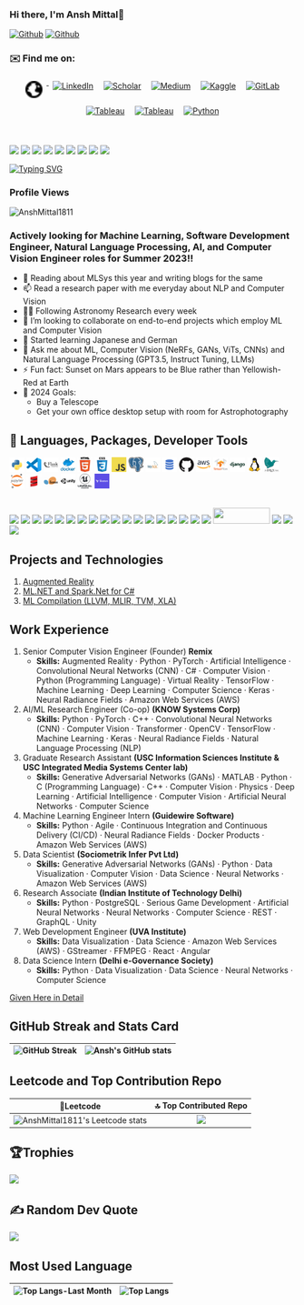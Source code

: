 ### Hi there, I'm Ansh Mittal👋

[![Github](https://img.shields.io/github/followers/AnshMittal1811?label=Follow&style=social)](https://github.com/AnshMittal1811)
[![Github](https://img.shields.io/github/stars/AnshMittal1811?label=Stars&style=social)](https://github.com/AnshMittal1811)



### ✉️ Find me on:

<p align="center"> 
   <a href="https://anshm18111996.wixsite.com/website" target="_blank" rel="noopener noreferrer"> <img src="https://raw.githubusercontent.com/iconic/open-iconic/master/svg/globe.svg" alt="Website" height="30" style="vertical-align:top; margin:7px"> </a>
   <a href="https://linkedin.com/in/mittalansh" target="_blank" rel="noopener noreferrer"> <img src="https://cdn.jsdelivr.net/npm/simple-icons@v3/icons/linkedin.svg" alt="LinkedIn" height="30" style="vertical-align:top; margin:7px"></a> 
   <a href="https://scholar.google.com/citations?user=rG4ZgtMAAAAJ" target="_blank" rel="noopener noreferrer"> <img src="https://cdn.jsdelivr.net/npm/simple-icons@3.13.0/icons/googlescholar.svg" alt="Scholar" height="30" style="vertical-align:top; margin:7px"></a>
   <a href="https://medium.com/@anshm18111996" target="_blank" rel="noopener noreferrer"> <img src="https://cdn.jsdelivr.net/npm/simple-icons@3.13.0/icons/medium.svg" alt="Medium" height="30" style="vertical-align:top; margin:7px"></a>
   <a href="https://www.kaggle.com/ansh18mittal" target="_blank" rel="noopener noreferrer"> <img src="https://cdn.jsdelivr.net/npm/simple-icons@3.13.0/icons/kaggle.svg" alt="Kaggle" height="30" style="vertical-align:top; margin:7px"></a>
   <a href="https://www.kaggle.com/ansh18mittal" target="_blank" rel="noopener noreferrer"> <img src="https://cdn.jsdelivr.net/npm/simple-icons@3.13.0/icons/gitlab.svg" alt="GitLab" height="30" style="vertical-align:top; margin:7px"></a> 
   <a href="https://public.tableau.com/app/profile/ansh.mittal" target="_blank" rel="noopener noreferrer"> <img src="https://cdn.jsdelivr.net/npm/simple-icons@3.13.0/icons/tableau.svg" alt="Tableau" height="30" style="vertical-align:top; margin:7px"></a>
   <a href="https://www.youtube.com/@anshmittal6866" target="_blank" rel="noopener noreferrer"> <img src="https://cdn.jsdelivr.net/npm/simple-icons@v3/icons/youtube.svg" alt="Tableau" height="30" style="vertical-align:top; margin:7px"></a>
   <a href="mailto:anshm18111996@gmail.com"> <img src="https://cdn.jsdelivr.net/npm/simple-icons@v3/icons/gmail.svg" alt="Python" height="30" style="vertical-align:top; margin:7px"></a>
</p>

<br />


 <code>[![](https://img.shields.io/static/v1?style=for-the-badge&label=website&message=AnshMittal&color=white)](https://anshm18111996.wixsite.com/website)</code> <code>[![](https://img.shields.io/badge/LinkedIn-0077B5?style=for-the-badge&logo=linkedin&logoColor=white)](https://www.linkedin.com/in/mittalansh/)</code> <code>[![](https://img.shields.io/badge/LinkedIn-0077B5?style=for-the-badge&logo=linkedin&logoColor=white)](https://www.linkedin.com/in/mittalansh/)</code> <code>[![](https://img.shields.io/badge/Kaggle-20BEFF?style=for-the-badge&logo=Kaggle&logoColor=white)](https://www.kaggle.com/ansh18mittal)</code>  <code>[![](https://img.shields.io/badge/WhatsApp-25D366?style=for-the-badge&logo=whatsapp&logoColor=white)](https://wa.me/+12135739188)</code> <code>[![](https://img.shields.io/badge/Facebook-1877F2?style=for-the-badge&logo=facebook&logoColor=white)](https://www.facebook.com/ansh.mittal1811/)</code> <code>[![](https://img.shields.io/badge/Zoom-2D8CFF?style=for-the-badge&logo=zoom&logoColor=white)](https://usc.zoom.us/account)</code> <code>[![](https://img.shields.io/badge/Google%20Meet-32A350?style=for-the-badge&logo=google-meet&logoColor=white)](https://meet.google.com)</code> <code>![](	https://img.shields.io/badge/Slack-4A154B?style=for-the-badge&logo=slack&logoColor=white)</code>


<!-- [![](https://img.shields.io/badge/Discord-7289DA?style=for-the-badge&logo=discord&logoColor=white)](https://discord.com/channels/840276290031321128/840276290031321131)
 -->

 [![Typing SVG](https://readme-typing-svg.herokuapp.com?font=Cascadia+Code&duration=6000&center=true&vCenter=true&size=22&pause=200&color=1FFF70&background=000000&width=1200&lines=I+am+a+Computer+Scientist+interested+in+ML%2C+Computer+Vision%2C+and+Language+Processing;I+am+also+an+Amateur+Astronomer+and+interested+in+Astrophysics+and+Astrobiology)](https://git.io/typing-svg)

<!--[![Typing SVG](https://readme-typing-svg.herokuapp.com?duration=6000&color=00F72F&background=000000width=900&font=Fira+Code&lines=I+am+a+Computer+Scientist+interested+in+ML%2C+Computer+Vision%2C+and+Language+Processing;I+am+also+an+Amateur+Astronomer+and+interested+in+Astrophysics+and+Astrobiology)](https://git.io/typing-svg) -->

<h3>Profile Views</h3>
 <p align="left"> <img src="https://profile-counter.glitch.me/AnshMittal1811/count.svg" alt="AnshMittal1811" /> </p>


### Actively looking for Machine Learning, Software Development Engineer, Natural Language Processing, AI, and Computer Vision Engineer roles for Summer 2023!!
<!-- - 🌱 I’m currently working on end-to-end Machine Learning and creating a PyPI package -->
<!-- - 😄 Pronouns: He/Him/His--->
- 🔭 Reading about MLSys this year and writing blogs for the same
- 📫 Read a research paper with me everyday about NLP and Computer Vision
- 🙋‍♂️ Following Astronomy Research every week
- 👯 I’m looking to collaborate on end-to-end projects which employ ML and Computer Vision
- 🤔 Started learning Japanese and German
- 💬 Ask me about ML, Computer Vision (NeRFs, GANs, ViTs, CNNs) and Natural Language Processing (GPT3.5, Instruct Tuning, LLMs)
- ⚡ Fun fact: Sunset on Mars appears to be Blue rather than Yellowish-Red at Earth
- 🥅 2024 Goals:
   - Buy a Telescope
   - Get your own office desktop setup with room for Astrophotography
<!-- - Reading a Paper from MLSys conference and working on Python basics daily for 2023 -->

<!-- I'm an Astronomy Lover and can talk for a day about Astronomy with anyone who is interested in the field,, Learn as much as possible about Machine Learning in the domain of Computer Vision, and Signal processing to apply this knowledge in Astronomy -->
<!-- - ⚡ Current obsession: I love to read and learn about all things sci-tech related, with my current obsession being Black holes and singularities, and using Neural Radiance for different views from satellites.
 -->
 <!-- - 📫 How to reach me: +1 2135739188 -->


## 🧰 Languages, Packages, Developer Tools

<code><img height="25" src="https://raw.githubusercontent.com/github/explore/80688e429a7d4ef2fca1e82350fe8e3517d3494d/topics/python/python.png" alt="Python" width="26px"/></code>
<code><img height="25" src="https://raw.githubusercontent.com/github/explore/80688e429a7d4ef2fca1e82350fe8e3517d3494d/topics/visual-studio-code/visual-studio-code.png" alt="VS Code" width="26px"/></code>
<code><img src="https://raw.githubusercontent.com/github/explore/80688e429a7d4ef2fca1e82350fe8e3517d3494d/topics/flask/flask.png" alt="Flask" width="26px" /></code>
<code><img src="https://raw.githubusercontent.com/github/explore/80688e429a7d4ef2fca1e82350fe8e3517d3494d/topics/docker/docker.png" alt="Docker" width="26px" /></code>
<code><img src="https://raw.githubusercontent.com/github/explore/80688e429a7d4ef2fca1e82350fe8e3517d3494d/topics/html/html.png" alt="HTML5" width="26px" /></code>
<code><img src="https://raw.githubusercontent.com/github/explore/80688e429a7d4ef2fca1e82350fe8e3517d3494d/topics/css/css.png" alt="CSS3" width="26px" /></code>
<code><img src="https://raw.githubusercontent.com/github/explore/80688e429a7d4ef2fca1e82350fe8e3517d3494d/topics/javascript/javascript.png" alt="JavaScript" width="26px" /></code>
<code><img src="https://raw.githubusercontent.com/github/explore/80688e429a7d4ef2fca1e82350fe8e3517d3494d/topics/postgresql/postgresql.png" alt="PostgreSQL" width="26px" /></code>
<code><img src="https://raw.githubusercontent.com/github/explore/80688e429a7d4ef2fca1e82350fe8e3517d3494d/topics/mysql/mysql.png" alt="MySQL" width="26px" /></code>
<code><img src="https://raw.githubusercontent.com/github/explore/80688e429a7d4ef2fca1e82350fe8e3517d3494d/topics/sql/sql.png" alt="SQL" width="26px" /></code>
<code><img src="https://raw.githubusercontent.com/github/explore/78df643247d429f6cc873026c0622819ad797942/topics/github/github.png"  alt="GitHub" width="26px"/></code>
<code><img src="https://raw.githubusercontent.com/github/explore/78df643247d429f6cc873026c0622819ad797942/topics/aws/aws.png" alt="AWS" width="26px"  /></code>
<code><img src="https://raw.githubusercontent.com/github/explore/78df643247d429f6cc873026c0622819ad797942/topics/tensorflow/tensorflow.png"  alt="Tensorflow" width="26px" /></code>
<code><img src="https://raw.githubusercontent.com/github/explore/78df643247d429f6cc873026c0622819ad797942/topics/django/django.png" alt="Django" width="26px"  /></code>
<code><img src="https://raw.githubusercontent.com/github/explore/78df643247d429f6cc873026c0622819ad797942/topics/linux/linux.png"  alt="linux" width="26px"  /></code>
<code><img src="https://raw.githubusercontent.com/github/explore/78df643247d429f6cc873026c0622819ad797942/topics/latex/latex.png" alt="LaTeX" width="26px"  /></code>
<code><img src="https://raw.githubusercontent.com/github/explore/78df643247d429f6cc873026c0622819ad797942/topics/jupyter-notebook/jupyter-notebook.png" alt="jupyter-notebook" width="26px"  /></code>
<code><img src="https://raw.githubusercontent.com/github/explore/78df643247d429f6cc873026c0622819ad797942/topics/scala/scala.png" alt="Scala" width="26px"  /></code>
<code><img src="https://raw.githubusercontent.com/github/explore/78df643247d429f6cc873026c0622819ad797942/topics/scikit-learn/scikit-learn.png" alt="scikit-learn" width="26px"  /></code>
<code><img src="https://raw.githubusercontent.com/github/explore/78df643247d429f6cc873026c0622819ad797942/topics/unity/unity.png" alt="unity" width="26px"  /></code>
<code><img src="https://raw.githubusercontent.com/github/explore/78df643247d429f6cc873026c0622819ad797942/topics/unreal-engine/unreal-engine.png" alt="unreal-engine" width="26px"  /></code>
<code><img src="https://raw.githubusercontent.com/github/explore/78df643247d429f6cc873026c0622819ad797942/topics/terraform/terraform.png" alt="Terraform" width="26px"  /></code>
<br />
<br />

<code>[![](https://img.shields.io/badge/Python-FFD43B?style=for-the-badge&logo=python&logoColor=darkgreen)](https://www.python.org)</code>  <code>[![](https://img.shields.io/badge/TensorFlow-FF6F00?style=for-the-badge&logo=TensorFlow&logoColor=white)](https://www.tensorflow.org)</code> <code>[![](https://img.shields.io/badge/scikit_learn-F7931E?style=for-the-badge&logo=scikit-learn&logoColor=white)](https://scikit-learn.org/stable/)</code> <code>[![](https://img.shields.io/badge/SciPy-654FF0?style=for-the-badge&logo=SciPy&logoColor=white)](https://www.scipy.org)</code> <code>[![](https://img.shields.io/badge/Numpy-777BB4?style=for-the-badge&logo=numpy&logoColor=white)](https://numpy.org)</code> <code>[![](https://img.shields.io/badge/Pandas-2C2D72?style=for-the-badge&logo=pandas&logoColor=white)](https://pandas.pydata.org)</code>  <code>[![](https://img.shields.io/badge/Plotly-239120?style=for-the-badge&logo=plotly&logoColor=white)](https://plotly.com)</code>   <code>[![](https://img.shields.io/badge/PyTorch-EE4C2C?style=for-the-badge&logo=PyTorch&logoColor=white)](https://pytorch.org)</code> <code>[![](https://img.shields.io/badge/R-276DC3?style=for-the-badge&logo=r&logoColor=white)](https://www.r-project.org)</code> <code>[![](https://img.shields.io/badge/Scala-DC322F?style=for-the-badge&logo=scala&logoColor=white)](https://www.scala-lang.org)</code> <code>[![](https://img.shields.io/badge/json-5E5C5C?style=for-the-badge&logo=json&logoColor=white)](https://www.json.org/json-en.html)</code> <code>[![](https://img.shields.io/badge/Tableau-E97627?style=for-the-badge&logo=Tableau&logoColor=white)](https://www.tableau.com)</code> <code>[![](https://img.shields.io/badge/C-00599C?style=for-the-badge&logo=c&logoColor=white)](https://www.cprogramming.com)</code> <code>[![](https://img.shields.io/badge/Keras-D00000?style=for-the-badge&logo=Keras&logoColor=white)](https://keras.io)</code> <code>[![](https://img.shields.io/badge/MySQL-00000F?style=for-the-badge&logo=mysql&logoColor=white)](https://www.mysql.com)</code> <code>[![](https://img.shields.io/badge/conda-342B029.svg?&style=for-the-badge&logo=anaconda&logoColor=white)](https://www.anaconda.com)</code> <code>[![](https://img.shields.io/badge/PowerBI-F2C811?style=for-the-badge&logo=Power%20BI&logoColor=white)](https://powerbi.microsoft.com/en-us/)</code> <code>[![](https://img.shields.io/badge/Colab-F9AB00?style=for-the-badge&logo=googlecolab&color=525252)](https://colab.research.google.com)</code> <code>[<img src = "https://img.shields.io/badge/SQLite-07405E?style=for-the-badge&logo=sqlite&logoColor=white" width = "100" height = "27.5"/>](https://www.sqlite.org/index.html)</code> <code>[![](https://img.shields.io/badge/LaTeX-47A141?style=for-the-badge&logo=LaTeX&logoColor=white)](https://www.latex-project.org)</code> <code>[![](https://img.shields.io/badge/Java-ED8B00?style=for-the-badge&logo=java&logoColor=white)](https://www.java.com/en/)</code> <code>[![](https://img.shields.io/badge/Microsoft_Office-D83B01?style=for-the-badge&logo=microsoft-office&logoColor=white)](https://www.office.com)</code>

</p>


## Projects and Technologies
1. [Augmented Reality](https://gist.github.com/AnshMittal1811/7bcd4260e8c3aca735e52cde3d3a5d74)
2. [ML.NET and Spark.Net for C# ](https://gist.github.com/AnshMittal1811/9d3b98acbf7bcff3134b22d85510539f)
3. [ML Compilation (LLVM, MLIR, TVM, XLA)](https://gist.github.com/AnshMittal1811/cb0b1779821d07bfb178fde430206027)


## Work Experience
1. Senior Computer Vision Engineer (Founder) **Remix**
    - **Skills:** Augmented Reality · Python · PyTorch · Artificial Intelligence · Convolutional Neural Networks (CNN) · C# · Computer Vision · Python (Programming Language) · Virtual Reality · TensorFlow · Machine Learning · Deep Learning · Computer Science · Keras · Neural Radiance Fields · Amazon Web Services (AWS)
2. AI/ML Research Engineer (Co-op) **(KNOW Systems Corp)**
    - **Skills:** Python · PyTorch · C++ · Convolutional Neural Networks (CNN) · Computer Vision · Transformer · OpenCV · TensorFlow · Machine Learning · Keras · Neural Radiance Fields · Natural Language Processing (NLP)
3. Graduate Research Assistant **(USC Information Sciences Institute & USC Integrated Media Systems Center lab)**
    - **Skills:** Generative Adversarial Networks (GANs) · MATLAB · Python · C (Programming Language) · C++ · Computer Vision · Physics · Deep Learning · Artificial Intelligence · Computer Vision · Artificial Neural Networks · Computer Science
4. Machine Learning Engineer Intern **(Guidewire Software)**
    - **Skills:** Python · Agile · Continuous Integration and Continuous Delivery (CI/CD) · Neural Radiance Fields · Docker Products · Amazon Web Services (AWS)
5. Data Scientist **(Sociometrik Infer Pvt Ltd)**
    - **Skills:** Generative Adversarial Networks (GANs) · Python · Data Visualization · Computer Vision · Data Science · Neural Networks · Amazon Web Services (AWS)
6. Research Associate **(Indian Institute of Technology Delhi)**
    - **Skills:** Python · PostgreSQL · Serious Game Development · Artificial Neural Networks · Neural Networks · Computer Science · REST · GraphQL · Unity
7. Web Development Engineer **(UVA Institute)**
    - **Skills:** Data Visualization · Data Science · Amazon Web Services (AWS) · GStreamer · FFMPEG · React · Angular
8. Data Science Intern **(Delhi e-Governance Society)**
    - **Skills:** Python · Data Visualization · Data Science · Neural Networks · Computer Science

[Given Here in Detail](https://www.linkedin.com/in/mittalansh/details/experience/)

<!-- 1. Senior Computer Vision Engineer (Founder) **Remix**
   - Spearheaded R&D efforts to develop 3D Virtual Teleporter to process and infer real-time dynamic scenes with motion parallax
   - Established robust camera calibration systems ensuring spatial & temporal data consistency and developed stress tests for NeRF systems
   - Handled synchronization and data transfer between multiple GPUs & GPU-CPU setups for parallel processing and NeRF computations
   - Compiled OpenCV with Gstreamer, DNN, CUDA, and VTK for Nvidia Turing, Ampere, Ada towards ARM64, AMD64, and X86 chips
   - Reduced latency in 3D Virtual teleporter pipeline to 50 ms/20 fps (5 fps↑) to work in real-time dynamic and lighting conditions
   - Trained LeRF with ViT-L/14 embeddings for self-collected 12-scenes using NeRF-studio for 97.56% recognized scenes from COLMAP
   - Optimized neural network & NeRF architectures for training pipelines in real-time and dynamic scene processing and inference
   - Integrated Multi-sphere Image rendering, Dynamic Gaussian Splatting, Object Detection API, LLM-API, and Language-grounded Vision for real-time dynamic scenes
2. AI/ML Research Engineer (Co-op) **(KNOW Systems Corp)**
   - Developed a personalized GenerativeQA using Prompt Engineering with GPT-J and GPT-NeoX; METEOR: 22.34 (2%↑); STS: 0.87 (3.5%↑) and integrated Unit Tests for the GitHub Repo (FastAPI for APIs)
   - Compared different model-based approaches using metrics (BLEU, ROUGE, METEOR, STS) for loss functions (CE, Triplet)
   - Prepared a PoC for 3D Human-based Avatar (Using NeurMan and Neural Head Avatars) and Voice-enabled Conversation (using text-to-Speech) for Generated Prompts and integrated with FastAPI
   - Created GitHub CI/CD workflows with evaluation metrics for NLP and Neural Rendering models for Monitoring and Version Control
   - **Skills:** C++ · Neural Radiance Fields · Machine Learning · Python · Convolutional Neural Networks (CNN) · PyTorch · TensorFlow · Natural Language Processing (NLP) · Computer Vision · Keras · OpenCV · Transformer3. Student Researcher
3. **(USC Integrated Media Systems Center lab)**
   - Classified Street Cleanliness using pre-trained models (MobileNet, EfficientNet, ResNet, etc.); Accuracy: 0.71 (5.72%↑)
   - Demonstrated I-SPLIT algorithm for Split-Computing on edge-devices using CUmulative Importance (cumulative GradCAM)
   - **Skills:** Artificial Intelligence · Python · Artificial Neural Networks · Computer Vision · Computer Science
4. Machine Learning Engineer Intern **(Guidewire Software)**
   - Spearheaded Data Quality framework development for data artifacts from Sagemaker Feature Store (using Athena), PostgreSQL, and S3
   - Develop Containers to automatically generate report and JSON objects (with Visualizations) with ML-automated test suite
   - Developed a PoC for fire hydrant detection for Hazard Hub team to analyze the places with Urgent Firefighter/FireHydrant support using super-resolved Geospatial rasters
   - Presented a short survey of Neural Radiance Fields and their use-case in different teams across Guidewire
   - **Skills:** Continuous Integration and Continuous Delivery (CI/CD) · Docker Products · Neural Radiance Fields · Python · Amazon Web Services (AWS) · Agile
5. Graduate Research Assistant **(USC Information Sciences Institute)**
   - Engineered a baseline for regressing 3DMM features without explicit Face Landmark detection deploying 62-D Regression
   - Implemented Img2pose, 3D Dense Face Alignment, 3D Dense Face Alignment V2, Position-map Regression Network, Volumetric Regression Network, models and evaluated based on Normalized Mean Error on Weights&Biases
   - **Skills:** C++ · Generative Adversarial Networks (GANs) · Python · Deep Learning · Computer Vision · Physics · C (Programming Language) · MATLAB
6. Student Research Worker **(USC Marshall School of Business)**
   - Worked on Topic Modelling for research in Quantum Computing using Latent Dirichlet Allocation, Latent Semantic Analysis, Hierarchical Dirichlet process, and BERTopic (Sci-BERT and OAG-BERT embeddings)
   - Planned Fastlink-based EM-algorithm on L2 and Researcher data to cluster researchers based on area and ORCID API
7. Data Scientist **(Sociometrik Infer Pvt Ltd)**
   - Led a team to develop Metal Roof-Detection pipeline (Avg IoU: 0.698) on AWS EC2 (Model rollbacks and updates) for Indore Imagery using AWS Lambda
   - Orchestrated (AirFlow DAGs) a Super-Resolution pipeline with LandSAT GIS-image data using PyTorch UDF (Horovod support)
   - Built a feature extraction pipeline based on CI/CD methodology and led a POC utilizing Car Overhead data with F-measure of 0.7341(3.7 % increase) and obtained building-wise IoU of 0.78464 (6.8% increase) using Jenkins CI/CD
   - Queried 2 S3 buckets (Segmented & Super-Resolution maps) with AWS Lambda queries for 10+ RESTful APIs (NodeJS & ExpressJS)
   - Facilitated a POC for multi-label classification (with 21 pre-trained models and one custom model) for the terrain around rivers (17 different labels such as rivers, forest, cloudy, etc.) (like Amazon). Average Precision: 0.8699 (20 % increase) and Average Recall: 0.7939 (12 % increase)
   - **Skills:** Generative Adversarial Networks (GANs) · Data Science · Python · Computer Vision · Neural Networks · Data Visualization · Amazon Web Services (AWS)
8. Research Associate **(Indian Institute of Technology Delhi)**
   - Hosted Unity Web Applications for Cyber Security & Threat Prevention using GraphQL, NodeJS and ReactJS for IIT Research Lab
   - Developed a Serious Game to impart Blockchain competencies (Sequence-to-Sequence-based Chatbot) - CEBT paper using WebGL and Android with NAF-based (Actor-Critic Variant) Cont. NPC Adaptiveness Algorithm to augment Game Design & Mechanics with Feedbacks
   - Engineered an Infotainment-based game to teach Blockchain to amateurs and professionals (Sequence-to-Sequence Chatbot)
   - Implemented an algorithm to cluster user feedback in Cyber Threat game (with accuracy 76.32% (10.6%↑)) with Firebase using REST
   - Presented a report focused on increasing user interactivity by 27% (average user feedback) by utilizing action-feedback elements and behavioral-trees
   - Integrated a clustering algorithm to group user feedback in a Cyber Threat game (Achieved accuracy of 76.32% (10.6% increase)
   - **Skills:** Python · Artificial Neural Networks · Computer Science · Neural Networks · Serious Game Development · PostgreSQL
9. Web Development Engineer **(UVA Institute)**
   - Migrated e-learning website from Angular to React and added RTMP for mock tests, exams, online video classes for JEE-Mains
   - Integrated FFMPEG to WebRTC for capturing lectures and automated stream publishing to different sources decreasing latency by 27%↓
   - Setup a Kafka video stream in parallel and performed multimedia analysis using FFMPEG with EDA contributing a 15% ↑ in revenue
   - **Skills:** Data Science · Data Visualization · Amazon Web Services (AWS)
10. Data Science Intern **(Delhi e-Governance Society)**
   - Collaborated with National Informatics Centre for visualization, Developed Auto-scaled platform for 478 e-services (Now: 4,038 services)
   - Extracted relevant data using SQL to develop an analytical and visualization interface
   - Deployed a transactions predictor and visualization tool with daily service prediction facility with 81.74% accuracy using ASP.NET
   - **Skills:** Data Science · Python · Computer Science · Neural Networks · Data Visualization />


<!-- <script src="https://gist.github.com/AnshMittal1811/7bcd4260e8c3aca735e52cde3d3a5d74" />

<br />
<br />
<br />
 -->
 
 ## GitHub Streak and Stats Card
<!--- ![GitHub Streak Card](https://streak-stats.demolab.com/?user=AnshMittal1811&count_private=true&layout=compact) (https://github-readme-streak-stats.herokuapp.com/?user=AnshMittal1811&count_private=true )  ![GitHub Streak](https://streak-stats.demolab.com/?user=AnshMittal1811&count_private=true&layout=compact)  ](https://git.io/streak-stats)  --->
| ![GitHub Streak](https://github-readme-streak-stats.herokuapp.com/?user=AnshMittal1811&count_private=true) | ![Ansh's GitHub stats](https://github-readme-stats.vercel.app/api?username=AnshMittal1811&count_private=true&layout=compact&include_all_commits=true&show=reviews,discussions_started,discussions_answered) | 
|:------------------------:|:------------------------:|  


## Leetcode and Top Contribution Repo
| 🤔Leetcode              | 🔝 Top Contributed Repo  |
|:------------------------:|:------------------------:|
| <img height=200 src="https://leetcard.jacoblin.cool/AnshMittal1811?ext=contest&animation=true&theme=wtf" alt="AnshMittal1811's Leetcode stats" /> |  ![](https://github-contributor-stats.vercel.app/api?username=AnshMittal1811&limit=5&theme=dark&combine_all_yearly_contributions=true) |
 
## 🏆Trophies
![](https://github-profile-trophy.vercel.app/?username=AnshMittal1811&theme=nord&no-frame=false&no-bg=false&margin-w=4)  

## ✍️ Random Dev Quote
![](https://quotes-github-readme.vercel.app/api?type=vetical&theme=light)


<!-- ## Last Month and All Time languages
 <a href="https://wakatime.com/@angristan"><img src="https://wakatime.com/share/@angristan/c52d5d5e-97dc-47b9-af95-59c367f83a4c.svg" height="300px"></a>
<a href="https://wakatime.com/@angristan"><img src="https://wakatime.com/share/@angristan/97358ee5-e081-42a4-866f-7bdd05db0cba.svg" height="300px"></a> 
| ⏰ Past month | ⌛️ All time | --->


## Most Used Language
| ![Top Langs-Last Month](https://github-readme-stats.vercel.app/api/top-langs/?username=AnshMittal1811&size_weight=0.5&count_weight=0.5&langs_count=12) | ![Top Langs](https://github-readme-stats.vercel.app/api/top-langs/?username=AnshMittal1811&layout=donut-vertical&langs_count=40) |
| :------------: | :--------------: |



<!--  ![Top Langs](https://github-readme-stats.vercel.app/api/top-langs/?username=AnshMittal1811&layout=compact&hide_title=true&langs_count=30&&hide=jupyter%20notebook)

<style>
    .language {
        transform: scale(calc(1 + var(--scale) * 0.2));
    }
</style> -->


<!--- ## 😂 Random Dev Meme
<img src="https://rm.up.railway.app/" width="512px"/> --->






<!-- 
## Contact me
[website](https://anshm18111996.wixsite.com/website)
[linkedin](https://linkedin.com/in/mittalansh/)
[github](https://github.com/AnshMittal1811/)


## Top Languages Used and Leetcode Stats
<div align="center"> 
<a href="https://github.com/anuraghazra/github-readme-stats#gh-light-mode-only">
<img height=200 src="https://github-readme-stats-git-master-rstaa-rickstaa.vercel.app/api/top-langs/?username=AnshMittal1811&layout=compact&langs_count=15&animation=true&hide_border=1&role=OWNER,COLLABORATOR#gh-light-mode-only" alt="AnshMittal1811's Language stats" />
</a> 
<a href="https://github.com/JacobLinCool/LeetCode-Stats-Card">
 </a>
</div>


## Activity Last Month

[![Ansh's github activity graph](https://activity-graph.herokuapp.com/graph?username=AnshMittal1811&theme=github)](https://github.com/ashutosh00710/github-readme-activity-graph)
[![Ansh's github activity graph](https://github-readme-activity-graph.cyclic.app/graph?username=AnshMittal1811&count_private=true)](https://github.com/ashutosh00710/github-readme-activity-graph)

-->
